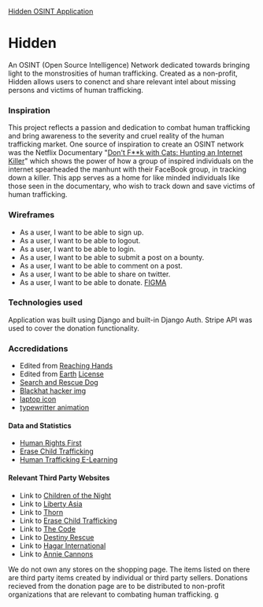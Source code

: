 [Hidden OSINT Application](https://hidden-osint.herokuapp.com/)

# Hidden
An OSINT (Open Source Intelligence) Network dedicated towards bringing light to the monstrosities of human trafficking. Created as a non-profit, Hidden allows users to conenct and share relevant intel about missing persons and victims of human trafficking. 

### Inspiration
This project reflects a passion and dedication to combat human trafficking and bring awareness to the severity and cruel reality of the human trafficking market. One source of inspiration to create an OSINT network was the Netflix Documentary "[Don't F**k with Cats: Hunting an Internet Killer](https://www.netflix.com/watch/81031373?source=35)" which shows the power of how a group of inspired individuals on the internet spearheaded the manhunt with their FaceBook group, in tracking down a killer. This app serves as a home for like minded individuals like those seen in the documentary, who wish to track down and save victims of human trafficking. 

### Wireframes 
- As a user, I want to be able to sign up.
- As a user, I want to be able to logout.
- As a user, I want to be able to login.
- As a user, I want to be able to submit a post on a bounty.
- As a user, I want to be able to comment on a post.
- As a user, I want to be able to share on twitter.
- As a user, I want to be able to donate.
[FIGMA](https://www.figma.com/file/J4rY7kL2CWz7T04UaMHnLq/Project-4?node-id=1%3A5)

### Technologies used
Application was built using Django and built-in Django Auth. Stripe API was used to cover the donation functionality. 

### Accredidations 
- Edited from [Reaching Hands](https://www.freepik.com/free-vector/silhouettes-hands-reaching_773456.htm)
- Edited from [Earth](https://www.colourbox.com/vector/world-map-on-a-white-background-vector-24208989) [License](https://www.alamy.com/terms/us.aspx)
- [Search and Rescue Dog](http://www.charmeasttexas.com/features/animal-search-and-rescue/article_2a4099f8-866c-11e6-8ecf-1317eeba58ea.html)
- [Blackhat hacker img](https://imgbin.com/png/Z008ysTu/black-hat-briefings-computer-icons-computer-virus-spyware-security-hacker-png)
- [laptop icon](https://www.clipartmax.com/middle/m2i8m2i8H7Z5i8b1_free-download-png-and-vector-laptop-icon/)
- [typewritter animation](https://codepen.io/jenlky/pen/dKoQrW)

#### Data and Statistics
- [Human Rights First](https://www.humanrightsfirst.org)
- [Erase Child Trafficking](https://www.erasechildtrafficking.org/)
- [Human Trafficking E-Learning](https://humantraffickingelearning.com/wp-content/uploads/2017/09/Understanding-the-four-stages-of-recovery-from-sex-trafficking.pdf)

#### Relevant Third Party Websites
- Link to [Children of the Night](https://www.childrenofthenight.org/)
- Link to [Liberty Asia](https://www.salesforce.org/stories/liberty-asia/)
- Link to [Thorn](https://www.thorn.org/)
- Link to [Erase Child Trafficking](https://erasechildtrafficking.org/)
- Link to [The Code](http://www.thecode.org/)
- Link to [Destiny Rescue](https://www.destinyrescue.org/)
- Link to [Hagar International](https://hagarinternational.org/)
- Link to [Annie Cannons](https://anniecannons.org/)

We do not own any stores on the shopping page. The items listed on there are third party items created by individual or third party sellers. Donations recieved from the donation page are to be distributed to non-profit organizations that are relevant to combating human trafficking. g
